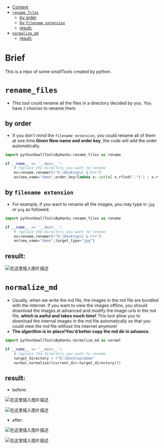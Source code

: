 ﻿<!-- TOC -->
* [Content](#content)
* [`rename_files`](#rename_files)
  * [by order](#by-order)
  * [by `filename extension`](#by-filename-extension)
  * [result:](#result-)
* [`normalize_md`](#normalize_md)
  * [result:](#result-)
<!-- TOC -->
# Brief
This is a repo of some smallTools created by python.

# `rename_files`
- This tool could rename all the files in a directory decided by you. You have `2` choices to rename them.
## by order
- If you don't mind the `filename extension`, you could rename all of them at one time.**Given New name and order key**, the code will add the order automatically.

```python
import pythonSmallToolsByHanXu.rename_files as rename

if __name__ == '__main__':
    # replace the directory you want to rename
    ex=rename.renamer(r"D:\Desktop\C & C++")
    ex(new_name="demo",order_key=lambda x: int(x[ x.rfind(".")-1 : x.rfind(".")+1] ) )
```

## by `filename extension`
- For example, if you want to rename all the images, you may type in `jpg` or `png` as followed.

```python
import pythonSmallToolsByHanXu.rename_files as rename

if __name__ == '__main__':
    # replace the directory you want to rename
    ex=rename.renamer(r"D:\Desktop\C & C++")
    ex(new_name="demo",target_type="jpg")
```

## result:

![在这里插入图片描述](res/imgRes/2023-11-16-120758.png)

# `normalize_md`
- Usually, when we write the md file, the images in the md file are bundled with the internet. If you want to view the images offline, you should download the images at advanced and modify the image-urls in the md file, **which is awful and takes much time!** This tool allow you to download the internal images in the md file automatically so that you could view the md file without the internet anymore!
- **The algorithm is in-place!You'd better copy the md dir in advance.**

```python
import pythonSmallToolsByHanXu.normalize_md as normal

if __name__ == '__main__':
    # replace the directory you want to rename
    target_directory = r"D:\Desktop\demo"
    normal.normalizer(current_dir=target_directory)()
```
## result:
- before:

![在这里插入图片描述](res/imgRes/2023-11-16-121919.png)

![在这里插入图片描述](res/imgRes/2023-11-16-122550.png)

- after:

![在这里插入图片描述](res/imgRes/2023-11-16-121942.png)

![在这里插入图片描述](res/imgRes/2023-11-16-121930.png)
